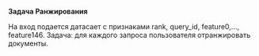 **Задача Ранжирования**

На вход подается датасает с признаками rank, query_id, feature0,..., feature146. Задача: для каждого запроса пользователя отранжировать документы.

